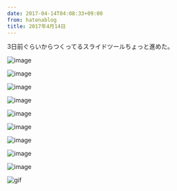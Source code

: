 ```yaml
---
date: 2017-04-14T04:08:33+09:00
from: hatenablog
title: 2017年4月14日
---
```


<p>3日前ぐらいからつくってるスライドツールちょっと進めた。</p>

<p><img src="https://cloud.githubusercontent.com/assets/111689/25019956/8c6c8c18-20c7-11e7-9a25-2717afb09714.png" alt="image" /></p>

<p><img src="https://cloud.githubusercontent.com/assets/111689/25019959/90b61e10-20c7-11e7-9f9a-0edd6a51e52b.png" alt="image" /></p>

<p><img src="https://cloud.githubusercontent.com/assets/111689/25019974/9c00ba14-20c7-11e7-97f7-a392a6c226aa.png" alt="image" /></p>

<p><img src="https://cloud.githubusercontent.com/assets/111689/25019980/a1312dac-20c7-11e7-94fe-071814c301e6.png" alt="image" /></p>

<p><img src="https://cloud.githubusercontent.com/assets/111689/25019982/a4fd60b8-20c7-11e7-9b8b-848e7e1c3a56.png" alt="image" /></p>

<p><img src="https://cloud.githubusercontent.com/assets/111689/25019986/a92727b4-20c7-11e7-9986-99e1e5b8cca3.png" alt="image" /></p>

<p><img src="https://cloud.githubusercontent.com/assets/111689/25019993/b456e73c-20c7-11e7-85fc-ea2d5289ced3.png" alt="image" /></p>

<p><img src="https://cloud.githubusercontent.com/assets/111689/25019997/bad4ea78-20c7-11e7-8108-01ad1bf8c216.png" alt="image" /></p>

<p><img src="https://cloud.githubusercontent.com/assets/111689/25020005/c0af4a1a-20c7-11e7-81a9-afe209324f2e.png" alt="image" /></p>

<p><img src="https://cloud.githubusercontent.com/assets/111689/25019650/4ff5bdc8-20c6-11e7-83a1-9fa0f36c8398.gif" alt="gif" /></p>

